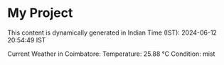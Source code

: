 # My Project

This content is dynamically generated in Indian Time (IST): 2024-06-12 20:54:49 IST


Current Weather in Coimbatore:
Temperature: 25.88 °C
Condition: mist
